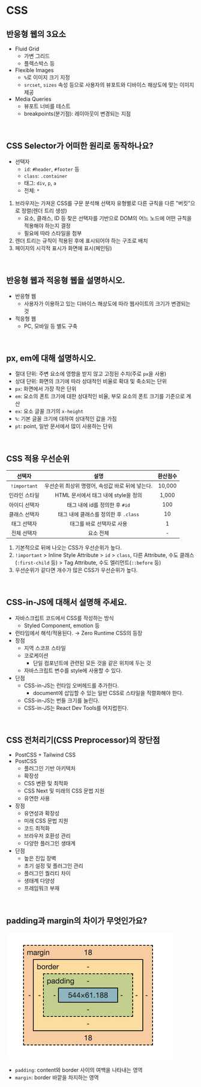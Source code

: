 # CSS

## 반응형 웹의 3요소

- Fluid Grid
  - 가변 그리드
  - 플렉스박스 등
- Flexible Images
  - `%`로 이미지 크기 지정
  - `srcset`, `sizes` 속성 등으로 사용자의 뷰포트와 디바이스 해상도에 맞는 이미지 제공
- Media Queries
  - 뷰포트 너비를 테스트
  - breakpoints(분기점): 레이아웃이 변경되는 지점

&nbsp;

## CSS Selector가 어떠한 원리로 동작하나요?

- 선택자
  - `id`: `#header`, `#footer` 등
  - `class`: `.container`
  - 태그: `div`, `p`, `a`
  - 전체: `*`

1. 브라우저는 가져온 CSS를 구문 분석해 선택자 유형별로 다른 규칙을 다른 "버킷"으로 정렬(렌더 트리 생성)
   - 요소, 클래스, ID 등 찾은 선택자를 기반으로 DOM의 어느 노드에 어떤 규칙을 적용해야 하는지 결정
   - 필요에 따라 스타일을 첨부
2. 렌더 트리는 규칙이 적용된 후에 표시되어야 하는 구조로 배치
3. 페이지의 시각적 표시가 화면에 표시(페인팅)

&nbsp;

## 반응형 웹과 적응형 웹을 설명하시오.

- 반응형 웹
  - 사용자가 이용하고 있는 디바이스 해상도에 따라 웹사이트의 크기가 변경되는 것
- 적응형 웹
  - PC, 모바일 등 별도 구축

&nbsp;

## px, em에 대해 설명하시오.

- 절대 단위: 주변 요소에 영향을 받지 않고 고정된 수치(주로 `px`을 사용)
- 상대 단위: 화면의 크기에 따라 상대적인 비율로 확대 및 축소되는 단위
- `px`: 화면에서 가장 작은 단위
- `em`: 요소의 폰트 크기에 대한 상대적인 비율, 부모 요소의 폰트 크기를 기준으로 계산
- `ex`: 요소 글꼴 크기의 `x-height`
- `%`: 기본 글꼴 크기에 대하여 상대적인 값을 가짐
- `pt`: point, 일반 문서에서 많이 사용하는 단위

&nbsp;

## CSS 적용 우선순위

|    선택자     |                       설명                       | 환산점수 |
| :-----------: | :----------------------------------------------: | :------: |
| `!important`  | 우선순위 최상위 명령어, 속성값 바로 뒤에 넣는다. |  10,000  |
| 인라인 스타일 |       HTML 문서에서 태그 내에 style을 정의       |  1,000   |
| 아이디 선택자 |          태그 내에 id를 정의한 후 `#id`          |   100    |
| 클래스 선택자 |      태그 내에 클래스를 정의한 후 `.class`       |    10    |
|  태그 선택자  |            태그를 바로 선택자로 사용             |    1     |
|  전체 선택자  |                    요소 전체                     |    -     |

1. 기본적으로 뒤에 나오는 CSS가 우선순위가 높다.
2. `!important` > Inline Style Attribute > `id` > `class`, 다른 Attribute, 수도 클래스(`:first-child` 등) > Tag Attribute, 수도 엘리먼트(`::before` 등)
3. 우선순위가 같다면 개수가 많은 CSS가 우선순위가 높다.

&nbsp;

## CSS-in-JS에 대해서 설명해 주세요.

- 자바스크립트 코드에서 CSS를 작성하는 방식
  - Styled Component, emotion 등
- 런타임에서 해석/적용된다. → Zero Runtime CSS의 등장
- 장점
  - 지역 스코프 스타일
  - 코로케이션
    - 단일 컴포넌트에 관련된 모든 것을 같은 위치에 두는 것
  - 자바스크립트 변수를 style에 사용할 수 있다.
- 단점
  - CSS-in-JS는 런타임 오버헤드를 추가한다.
    - document에 삽입할 수 있는 일반 CSS로 스타일을 직렬화해야 한다.
  - CSS-in-JS는 번들 크기를 늘린다.
  - CSS-in-JS는 React Dev Tools를 어지럽힌다.

&nbsp;

## CSS 전처리기(CSS Preprocessor)의 장단점

- PostCSS + Tailwind CSS
- PostCSS
  - 플러그인 기반 아키텍처
  - 확장성
  - CSS 변환 및 최적화
  - CSS Next 및 미래의 CSS 문법 지원
  - 유연한 사용
- 장점
  - 유연성과 확장성
  - 미래 CSS 문법 지원
  - 코드 최적화
  - 브라우저 호환성 관리
  - 다양한 플러그인 생태계
- 단점
  - 높은 진입 장벽
  - 초기 설정 및 플러그인 관리
  - 플러그인 퀄리티 차이
  - 생태계 다양성
  - 프레임워크 부재

&nbsp;

## padding과 margin의 차이가 무엇인가요?

![padding과 margin](./images/padding-margin.png)

- `padding`: content와 border 사이의 여백을 나타내는 영역
- `margin`: border 바깥을 차지하는 영역
